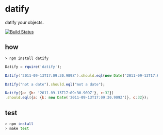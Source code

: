 datify
======

datify your objects.

[![Build Status](https://travis-ci.org/iamdoron/datify.png?branch=master)](https://travis-ci.org/iamdoron/datify)
## how

`> npm install datify`

```javascript
Datify = rquire('datify');

Datify('2011-09-13T17:09:30.909Z').should.eql(new Date('2011-09-13T17:09:30.909Z'));

Datify("not a date").should.eql("not a date");

Datify({a: {b: '2011-09-13T17:09:30.909Z'}, c:32})
.should.eql({a: {b: new Date('2011-09-13T17:09:30.909Z')}, c:32});
```

## test
```sh
> npm install
> make test
```
